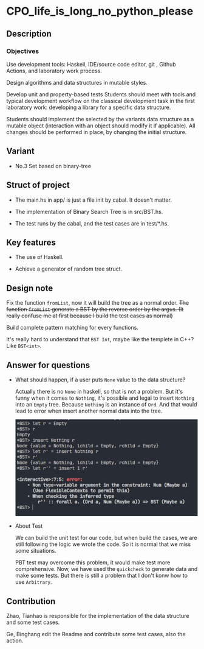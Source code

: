 # CPO_life_is_long_no_python_please

## Description

### Objectives

Use development tools: Haskell, IDE/source code editor, git
, Github Actions, and laboratory work process.

Design algorithms and data structures in mutable styles.

Develop unit and property-based tests Students should meet with tools and
typical development workflow on the classical development task in the first
laboratory work: developing a library for a specific data structure.

Students should implement the selected by the variants data structure as a
mutable object (interaction with an object should modify it if applicable). All
 changes should be performed in place, by changing the initial structure.

## Variant

- No.3 Set based on binary-tree

## Struct of project

- The main.hs in app/ is just a file init by cabal. It doesn't matter.

- The implementation of Binary Search Tree is in src/BST.hs.

- The test runs by the cabal, and the test cases are in test/*.hs.

## Key features

- The use of Haskell.

- Achieve a generator of random tree struct.

## Design note

Fix the function `fromList`, now it will build the tree as a normal order.
~~The function ``fromList`` generate a BST by the reverse order by the argus.
(It really confuse me at first because I build the test cases as normal)~~

Build complete pattern matching for every functions.

It's really hard to understand that ``BST Int``,
maybe like the templete in C++?
Like ``BST<int>``.

## Answer for questions

- What should happen, if a user puts `None` value to the data structure?

    Actually there is no `None` in haskell, so that is not a problem.
    But it's funny when it comes to `Nothing`, it's possible and legal
    to insert `Nothing` into an `Empty` tree. Because `Nothing` is an instance
    of `Ord`. And that would lead to error when insert another normal
    data into the tree.

    ![avatar](./pictures/test_of_insert_Nothing.png)

- About Test

    We can build the unit test for our code, but when build the cases,
    we are still following the logic we wrote the code. So it is normal that
    we miss some situations.

    PBT test may overcome this problem, it would make test more comprehensive.
    Now, we have used the ``quickcheck`` to generate data and make some tests.
    But there is still a problem that I don't konw how to use ``Arbitrary``.

## Contribution

Zhao, Tianhao is responsible for the implementation of the
data structure and some test cases.

Ge, Binghang edit the Readme and contribute some test cases,
also the action.